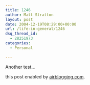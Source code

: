```yaml
---
title: 1246
author: Matt Stratton
layout: post
date: 2004-12-19T08:29:00+00:00
url: /life-in-general/1246
dsq_thread_id:
  - 28251973
categories:
  - Personal

---
```

Another test._</p> 

this post enabled by [airblogging.com][1].</em>

 [1]: http://airblogging.com